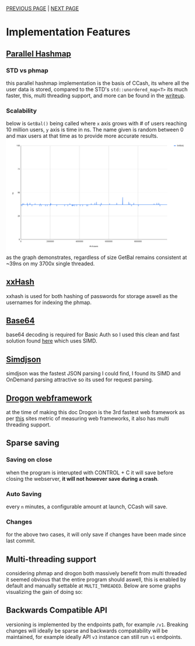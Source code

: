 [PREVIOUS PAGE](user_side.md) | [NEXT PAGE](../building.md)

# Implementation Features
## [Parallel Hashmap](https://github.com/greg7mdp/parallel-hashmap)
<!-- memory vs database -->
<!-- and while changes arent made on the basis of speed alone it does seem to fit the problem better as we only need to save every `n` minutes/on close. -->
<!-- phmap vs std hash map -->
### STD vs phmap
this parallel hashmap implementation is the basis of CCash, its where all the user data is stored, compared to the STD's `std::unordered_map<T>` its much faster, this, multi threading support, and more can be found in the [writeup](https://greg7mdp.github.io/parallel-hashmap/).
### Scalability
below is `GetBal()` being called where `x` axis grows with # of users reaching 10 million users, `y` axis is time in ns. The name given is random between 0 and max users at that time as to provide more accurate results.
![image](GetBal().png)
as the graph demonstrates, regardless of size GetBal remains consistent at ~39ns on my 3700x single threaded.
## [xxHash](https://github.com/Cyan4973/xxHash)
xxhash is used for both hashing of passwords for storage aswell as the usernames for indexing the phmap.
## [Base64](https://github.com/aklomp/base64)
base64 decoding is required for Basic Auth so I used this clean and fast solution found [here](https://github.com/aklomp/base64) which uses SIMD.
## [Simdjson](https://github.com/simdjson/simdjson)
simdjson was the fastest JSON parsing I could find, I found its SIMD and OnDemand parsing attractive so its used for request parsing.
## [Drogon webframework](https://github.com/an-tao/drogon)
at the time of making this doc Drogon is the 3rd fastest web framework as per [this](https://www.techempower.com/benchmarks/#section=data-r20&hw=ph&test=composite) sites metric of measuring web frameworks, it also has multi threading support.
## Sparse saving
### Saving on close
when the program is interupted with CONTROL + C it will save before closing the webserver, **it will not however save during a crash**.
### Auto Saving
every `n` minutes, a configurable amount at launch, CCash will save.
### Changes
for the above two cases, it will only save if changes have been made since last commit.
## Multi-threading support
considering phmap and drogon both massively benefit from multi threaded it seemed obvious that the entire program should aswell, this is enabled by default and manually settable at `MULTI_THREADED`. Below are some graphs visualizing the gain of doing so:
<!-- graph -->
## Backwards Compatible API
versioning is implemented by the endpoints path, for example `/v1`. Breaking changes will ideally be sparse and backwards compatability will be maintained, for example ideally API `v3` instance can still run `v1` endpoints.
